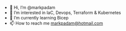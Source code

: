 - 👋 Hi, I’m @markpadam
- 👀 I’m interested in IaC, Devops, Terraform & Kubernetes
- 🌱 I’m currently learning Bicep
- 📫 How to reach me markpadam@hotmail.com

<!---
markpadam/markpadam is a ✨ special ✨ repository because its `README.md` (this file) appears on your GitHub profile.
You can click the Preview link to take a look at your changes.
--->
